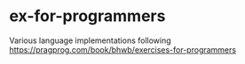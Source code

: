 # ex-for-programmers
Various language implementations following https://pragprog.com/book/bhwb/exercises-for-programmers
